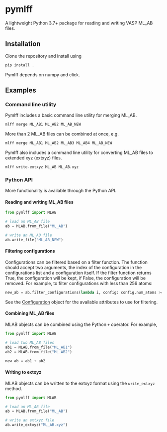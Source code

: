 # pymlff

A lightweight Python 3.7+ package for reading and writing VASP ML_AB files.

## Installation

Clone the repository and install using

```bash
pip install .
```

Pymlff depends on numpy and click.

## Examples

### Command line utility

Pymlff includes a basic command line utility for merging ML_AB.

```bash
mlff merge ML_AB1 ML_AB2 ML_AB_NEW
```

More than 2 ML_AB files can be combined at once, e.g.

```bash
mlff merge ML_AB1 ML_AB2 ML_AB3 ML_AB4 ML_AB_NEW
```

Pymlff also includes a command line utility for converting ML_AB files to extended xyz (extxyz) files.

```bash
mlff write-extxyz ML_AB ML_AB.xyz
```

### Python API

More functionality is available through the Python API.

#### Reading and writing ML_AB files

```python
from pymlff import MLAB

# load an ML_AB file
ab = MLAB.from_file("ML_AB")

# write an ML_AB file
ab.write_file("ML_AB_NEW")
```

#### Filtering configurations

Configurations can be filtered based on a filter function. The function should accept two
arguments, the index of the configuration in the configurations list and a configuration
itself. If the filter function returns True, the configuration  will be kept, if False,
the configuration will be removed. For example, to filter configurations with less than
256 atoms:

```python
new_ab = ab.filter_configurations(lambda i, config: config.num_atoms >= 256)
```

See the [Configuration](https://github.com/utf/pymlff/blob/97f972f9f955c145fb43c2cc74c71fabeac523fb/src/pymlff/core.py#L11) object for the available attributes to use for filtering.

#### Combining ML_AB files

MLAB objects can be combined using the Python `+` operator. For example,

```python
from pymlff import MLAB

# load two ML_AB files
ab1 = MLAB.from_file("ML_AB1")
ab2 = MLAB.from_file("ML_AB2")

new_ab = ab1 + ab2
```

#### Writing to extxyz

MLAB objects can be written to the extxyz format using the `write_extxyz` method.

```python
from pymlff import MLAB

# load an ML_AB file
ab = MLAB.from_file("ML_AB")

# write an extxyz file
ab.write_extxyz("ML_AB.xyz")
```